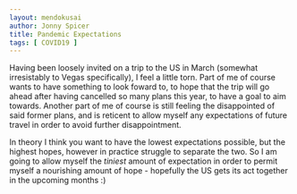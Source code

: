 ```yaml
---
layout: mendokusai
author: Jonny Spicer
title: Pandemic Expectations
tags: [ COVID19 ]
---
```

Having been loosely invited on a trip to the US in March (somewhat irresistably to Vegas specifically), I feel a little torn. Part of me of course wants to have something to look foward to, to hope that the trip will go ahead after having cancelled so many plans this year, to have a goal to aim towards. Another part of me of course is still feeling the disappointed of said former plans, and is reticent to allow myself any expectations of future travel in order to avoid further disappointment.

In theory I think you want to have the lowest expectations possible, but the highest hopes, however in practice struggle to separate the two. So I am going to allow myself the *tiniest* amount of
expectation in order to permit myself a nourishing amount of hope - hopefully the US gets its
act together in the upcoming months :)
